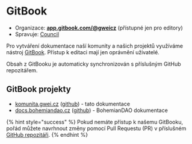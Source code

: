 # GitBook

* Organizace: [**app.gitbook.com/@gweicz**](https://app.gitbook.com/@gweicz) (přístupné jen pro editory)
* Spravuje: [Council](../council/)

Pro vytváření dokumentace naší komunity a našich projektů využíváme nástroj [GitBook](https://www.gitbook.com/). Přístup k editaci mají jen oprávnění uživatelé.

Obsah z GitBooku je automaticky synchronizován s příslušným GitHub repozitářem.

## GitBook projekty

* [komunita.gwei.cz](http://komunita.gwei.cz/) ([github](https://github.com/gweicz/komunita)) - tato dokumentace
* [docs.bohemiandao.cz](https://docs.bohemiandao.cz) ([github](https://github.com/gweicz/bohemiandao)) - BohemianDAO dokumentace

{% hint style="success" %}
Pokud nemáte přístup k našemu GitBooku, pořád můžete navrhnout změny pomocí Pull Requestu (PR) v příslušném [GitHub repozitáři](https://github.com/gweicz).
{% endhint %}

